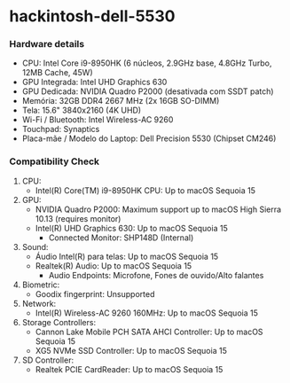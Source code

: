# hackintosh-dell-5530

### Hardware details

- CPU: Intel Core i9-8950HK (6 núcleos, 2.9GHz base, 4.8GHz Turbo, 12MB Cache, 45W)
- GPU Integrada: Intel UHD Graphics 630
- GPU Dedicada: NVIDIA Quadro P2000 (desativada com SSDT patch)
- Memória: 32GB DDR4 2667 MHz (2x 16GB SO-DIMM)
- Tela: 15.6" 3840x2160 (4K UHD)
- Wi-Fi / Bluetooth: Intel Wireless-AC 9260
- Touchpad: Synaptics
- Placa-mãe / Modelo do Laptop: Dell Precision 5530 (Chipset CM246)

### Compatibility Check

1. CPU:
   - Intel(R) Core(TM) i9-8950HK CPU: Up to macOS Sequoia 15
2. GPU:
   - NVIDIA Quadro P2000: Maximum support up to macOS High Sierra 10.13 (requires monitor)
   - Intel(R) UHD Graphics 630: Up to macOS Sequoia 15
      - Connected Monitor: SHP148D (Internal)
3. Sound:
   - Áudio Intel(R) para telas: Up to macOS Sequoia 15
   - Realtek(R) Audio: Up to macOS Sequoia 15
      - Audio Endpoints: Microfone, Fones de ouvido/Alto falantes
4. Biometric:
   - Goodix fingerprint: Unsupported
5. Network:
   - Intel(R) Wireless-AC 9260 160MHz: Up to macOS Sequoia 15
6. Storage Controllers:
   - Cannon Lake Mobile PCH SATA AHCI Controller: Up to macOS Sequoia 15
   - XG5 NVMe SSD Controller: Up to macOS Sequoia 15
7. SD Controller:
   - Realtek PCIE CardReader: Up to macOS Sequoia 15
